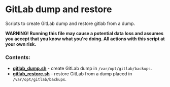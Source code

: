 GitLab dump and restore
=======================

Scripts to create GitLab dump and restore gitlab from a dump.

**WARNING! Running this file may cause a potential data loss and assumes you accept that you know what you're doing. All
actions with this script at your own risk.**

### Contents:

- [**gitlab_dump.sh**](gitlab_dump.sh) - create GitLab dump in `/var/opt/gitlab/backups`.
- [**gitlab_restore.sh**](gitlab_restore.sh) - restore GitLab from a dump placed in `/var/opt/gitlab/backups`.
